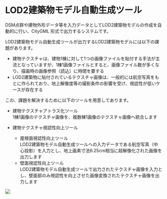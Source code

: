 # LOD2建築物モデル自動生成ツール

DSM点群や建物外形データ等を入力データとしてLOD2建築物モデルの作成を自動的に行い、CityGML 形式で出力するシステムです。

LOD2建築物モデル自動生成ツールが出力するLOD2建築物モデルには以下の課題があります。

- 建物テクスチャは、建物1棟に対して1つの画像ファイルを貼付する手法が主流となっていますが、1棟1画像ファイルとすると、画像ファイル数が多くなり、描画時の画像参照（読込）に時間を要する
- LOD2建築物に貼付されているテクスチャ画像は、一般的には航空写真をもとに作られており、地上解像度等の撮影条件の影響を受け、視認性が低いケースが存在する

この、課題を解決するために以下のツールを用意してあります。

- 建物テクスチャアトラス化ツール \
  1棟1画像のテクスチャ画像を、複数棟1画像のテクスチャ画像へ統合します

- 建物テクスチャ視認性向上ツール
  - 屋根面視認性向上ツール \
    LOD2建築物モデル自動生成ツールへの入力データである航空写真（中心投影）を入力とし、地上画素寸法6.25cm相当に超解像化された画像を出力します
  - 壁面視認性向上ツール \
    LOD2建築物モデル自動生成ツールで出力されたテクスチャ画像を入力とし、壁面部のみ視認性を向上させた画像変換されたテクスチャ画像を出力します

![](https://user-images.githubusercontent.com/79615787/227534529-f858e8e7-1c56-49de-a5ab-5be177c1a0a9.png)

